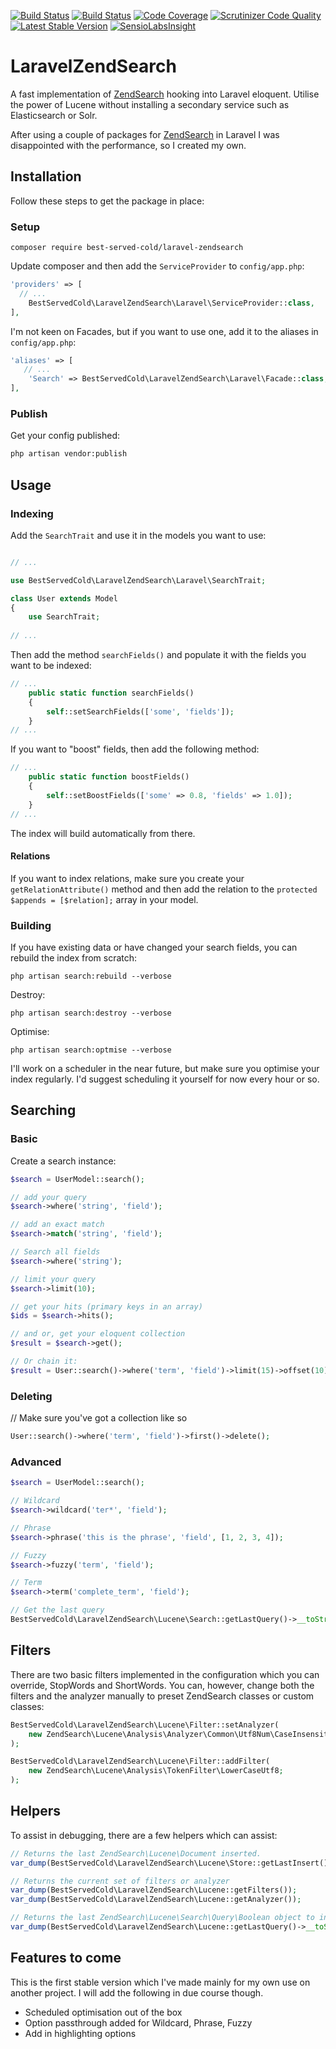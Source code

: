 [![Build Status](https://travis-ci.org/nark3d/LaravelZendSearch.svg?branch=master)](https://travis-ci.org/nark3d/LaravelZendSearch)
[![Build Status](https://scrutinizer-ci.com/g/nark3d/LaravelZendSearch/badges/build.png?b=master)](https://scrutinizer-ci.com/g/nark3d/LaravelZendSearch/build-status/master)
[![Code Coverage](https://scrutinizer-ci.com/g/nark3d/LaravelZendSearch/badges/coverage.png?b=master)](https://scrutinizer-ci.com/g/nark3d/LaravelZendSearch/?branch=master)
[![Scrutinizer Code Quality](https://scrutinizer-ci.com/g/nark3d/LaravelZendSearch/badges/quality-score.png?b=master)](https://scrutinizer-ci.com/g/nark3d/LaravelZendSearch/?branch=master)
[![Latest Stable Version](https://img.shields.io/packagist/v/best-served-cold/laravel-zendsearch.svg)](https://packagist.org/packages/best-served-cold/laravel-zendsearch)
[![SensioLabsInsight](https://insight.sensiolabs.com/projects/d042f6a1-0877-441c-92b7-bb5fe51d6466/mini.png)](https://insight.sensiolabs.com/projects/d042f6a1-0877-441c-92b7-bb5fe51d6466)


# LaravelZendSearch
A fast implementation of [ZendSearch](http://zf2.readthedocs.io/en/latest/tutorials/lucene.intro.html) hooking into Laravel eloquent.  Utilise the power of Lucene without installing a secondary service such as Elasticsearch or Solr. 

After using a couple of packages for [ZendSearch](http://zf2.readthedocs.io/en/latest/tutorials/lucene.intro.html) in Laravel I was disappointed with the performance, so I created my own. 
## Installation

Follow these steps to get the package in place:

### Setup

```shell
composer require best-served-cold/laravel-zendsearch
```

Update composer and then add the `ServiceProvider` to `config/app.php`:

```php
'providers' => [
  // ...
	BestServedCold\LaravelZendSearch\Laravel\ServiceProvider::class,
],
```

I'm not keen on Facades, but if you want to use one, add it to the aliases in `config/app.php`:

```php
'aliases' => [
   // ...
	'Search' => BestServedCold\LaravelZendSearch\Laravel\Facade::class,
],
```

### Publish

Get your config published:

```bash
php artisan vendor:publish
```

## Usage

### Indexing

Add the ```SearchTrait``` and use it in the models you want to use:

```php

// ...

use BestServedCold\LaravelZendSearch\Laravel\SearchTrait;

class User extends Model
{
    use SearchTrait;
    
// ...
```

Then add the method ```searchFields()``` and populate it with the fields you want to be indexed:

```php
// ...
    public static function searchFields()
    {
        self::setSearchFields(['some', 'fields']);
    }
// ...
```

If you want to "boost" fields, then add the following method:

```php
// ...
    public static function boostFields()
    {
        self::setBoostFields(['some' => 0.8, 'fields' => 1.0]);
    }
// ...
```

The index will build automatically from there.

#### Relations

If you want to index relations, make sure you create your ```getRelationAttribute()``` method and then add the relation to the ```protected $appends = [$relation];``` array in your model.

### Building

If you have existing data or have changed your search fields, you can rebuild the index from scratch:

```shell
php artisan search:rebuild --verbose
```

Destroy:
```shell
php artisan search:destroy --verbose
```

Optimise:
```shell
php artisan search:optmise --verbose
```

I'll work on a scheduler in the near future, but make sure you optimise your index regularly.  I'd suggest scheduling it yourself for now every hour or so.

## Searching

### Basic

Create a search instance:
```php
$search = UserModel::search();

// add your query
$search->where('string', 'field');

// add an exact match
$search->match('string', 'field');

// Search all fields
$search->where('string');

// limit your query
$search->limit(10);

// get your hits (primary keys in an array)
$ids = $search->hits();

// and or, get your eloquent collection
$result = $search->get();

// Or chain it:
$result = User::search()->where('term', 'field')->limit(15)->offset(10)->get();
```

### Deleting

// Make sure you've got a collection like so
```php
User::search()->where('term', 'field')->first()->delete();
```
### Advanced

```php
$search = UserModel::search();

// Wildcard
$search->wildcard('ter*', 'field');

// Phrase
$search->phrase('this is the phrase', 'field', [1, 2, 3, 4]);

// Fuzzy
$search->fuzzy('term', 'field');

// Term
$search->term('complete_term', 'field');

// Get the last query
BestServedCold\LaravelZendSearch\Lucene\Search::getLastQuery()->__toString();
```

## Filters

There are two basic filters implemented in the configuration which you can override, StopWords and ShortWords.  You can, however, change both the filters and the analyzer manually to preset ZendSearch classes or custom classes:

```php
BestServedCold\LaravelZendSearch\Lucene\Filter::setAnalyzer(
    new ZendSearch\Lucene\Analysis\Analyzer\Common\Utf8Num\CaseInsensitive;
);

BestServedCold\LaravelZendSearch\Lucene\Filter::addFilter(
    new ZendSearch\Lucene\Analysis\TokenFilter\LowerCaseUtf8;
);
```

## Helpers

To assist in debugging, there are a few helpers which can assist:

```php
// Returns the last ZendSearch\Lucene\Document inserted.
var_dump(BestServedCold\LaravelZendSearch\Lucene\Store::getLastInsert());

// Returns the current set of filters or analyzer
var_dump(BestServedCold\LaravelZendSearch\Lucene::getFilters());
var_dump(BestServedCold\LaravelZendSearch\Lucene::getAnalyzer());

// Returns the last ZendSearch\Lucene\Search\Query\Boolean object to interrogate.
var_dump(BestServedCold\LaravelZendSearch\Lucene::getLastQuery()->__toString());
```

## Features to come

This is the first stable version which I've made mainly for my own use on another project.  I will add the following in due course though.

* Scheduled optimisation out of the box
* Option passthrough added for Wildcard, Phrase, Fuzzy
* Add in highlighting options
